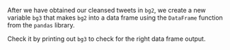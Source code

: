 <!--title={Creating A Data Frame Of Tweets}-->

After we have obtained our cleansed tweets in `bg2`, we create a new variable `bg3` that makes `bg2` into a data frame using the `DataFrame` function from the `pandas` library. 

Check it by printing out `bg3` to check for the right data frame output.